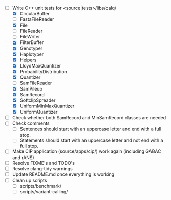 - [ ] Write C++ unit tests for <source|tests>/libs/calq/
  - [x] CircularBuffer
  - [ ] FastaFileReader
  - [x] File
  - [ ] FileReader
  - [ ] FileWriter
  - [x] FilterBuffer
  - [x] Genotyper
  - [x] Haplotyper
  - [x] Helpers
  - [x] LloydMaxQuantizer
  - [x] ProbabilityDistribution
  - [x] Quantizer
  - [ ] SamFileReader
  - [x] SamPileup
  - [x] SamRecord
  - [x] SoftclipSpreader
  - [x] UniformMinMaxQuantizer
  - [x] UniformQuantizer    
- [ ] Check whether both SamRecord and MinSamRecord classes are needed
- [ ] Check comments
  - [ ] Sentences should start with an uppercase letter and end with a full stop.
  - [ ] Statements should start with an uppercase letter and not end with a full stop.
- [ ] Make CIP application (source/apps/cip/) work again (including GABAC and rANS)
- [ ] Resolve FIXME's and TODO's
- [ ] Resolve clang-tidy warnings
- [ ] Update README.md once everything is working
- [ ] Clean up scripts
  - [ ] scripts/benchmark/
  - [ ] scripts/variant-calling/
